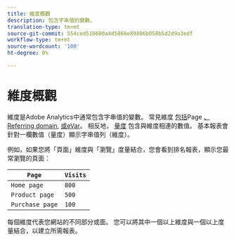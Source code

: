 ```yaml
---
title: 維度概觀
description: 包含字串值的變數。
translation-type: tm+mt
source-git-commit: 554ced510600a4d5866e89806b058b5d2d9a3edf
workflow-type: tm+mt
source-wordcount: '108'
ht-degree: 0%

---
```



# 維度概觀

維度是Adobe Analytics中通常包含字串值的變數。 常見維度 [包括](page.md)Page [、Referring domain](referring-domain.md), [或eVar](evar.md)。 相反地， [量度](../metrics/overview.md) 包含與維度相連的數值。 基本報表會針對一欄數值（量度）顯示字串值列（維度）。

例如，如果您將「頁面」維度與「瀏覽」度量結合，您會看到排名報表，顯示您最常瀏覽的頁面：

| `Page` | `Visits` |
| --- | --- |
| `Home page` | `800` |
| `Product page` | `500` |
| `Purchase page` | `100` |

每個維度代表您網站的不同部分或面。 您可以將其中一個以上維度與一個以上度量結合，以建立所需報表。
